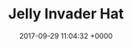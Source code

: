 ---
title: Jelly Invader Hat
layout: product
date: 2017-09-29 11:04:32 +0000
product_id: 159774507037
---